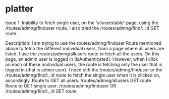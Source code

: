 # platter

Issue 1: Inability to fetch single user, on the 'alluserstable' page, using the /routes/admng/finduser route. I also tried the /routes/admng/find/:_id GET route.



Description:  I am trying to use the routes/admng/finduser Route mentioned above to fetch the different individual users, from a page where all users are listed. I use the /routes/admng/allusers route to fetch all the users. On this page, an admin user is logged in (isAuthenticated). However, when I click on each of these ondividual users, the route is fetching only the user that is logged in (that is admin user). I need eith the /routes/admng/finduser or the /routes/admng/find/:_id route to fetch the single user when it is clicked on, accordingly.
Route to GET all users:  /routes/admng/allusers GET route
Route to GET single user: /routes/admng/finduser   OR    /routes/admng/find/:_id GET route
